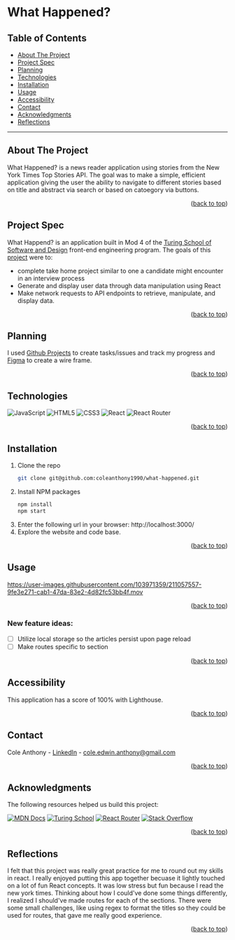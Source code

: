 <a name="readme-top"></a>

# What Happened?

## Table of Contents
- [About The Project](#about-the-project)
- [Project Spec](#project-spec)
- [Planning](#planning)
- [Technologies](#technologies)
- [Installation](#installation)
- [Usage](#usage)
- [Accessibility](#accessibility)
- [Contact](#contact)
- [Acknowledgments](#acknowledgments)
- [Reflections](#reflections)

---

## About The Project

What Happened? is a news reader application using stories from the New York Times Top Stories API. The goal was to make a simple, efficient application giving the user the ability to navigate to different stories based on title and abstract via search or based on catoegory via buttons.

<p align="right">(<a href="#readme-top">back to top</a>)</p>

## Project Spec
What Happend? is an application built in Mod 4 of the [Turing School of Software and Design](https://turing.edu/) front-end engineering program. The goals of this [project](https://mod4.turing.edu/projects/take_home/take_home_fe) were to:

* complete take home project similar to one a candidate might encounter in an interview process
* Generate and display user data through data manipulation using React
* Make network requests to API endpoints to retrieve, manipulate, and display data.


<p align="right">(<a href="#readme-top">back to top</a>)</p>

## Planning

I used [Github Projects](https://github.com/users/coleanthony1990/projects/3) to create tasks/issues and track my progress and [Figma](https://www.figma.com/file/z7S76Tnb0uBaAorxqYH5xX/What-Happened%3F?node-id=0%3A1&t=f3QOVCu2ezvO2MV0-1) to create a wire frame.

<p align="right">(<a href="#readme-top">back to top</a>)</p>

## Technologies
![JavaScript](https://img.shields.io/badge/javascript-%23323330.svg?style=for-the-badge&logo=javascript&logoColor=%23F7DF1E)
![HTML5](https://img.shields.io/badge/html5-%23E34F26.svg?style=for-the-badge&logo=html5&logoColor=white)
![CSS3](https://img.shields.io/badge/css3-%231572B6.svg?style=for-the-badge&logo=css3&logoColor=white)
![React](https://img.shields.io/badge/react-%2320232a.svg?style=for-the-badge&logo=react&logoColor=%2361DAFB)
![React Router](https://img.shields.io/badge/React_Router-CA4245?style=for-the-badge&logo=react-router&logoColor=white)

<p align="right">(<a href="#readme-top">back to top</a>)</p>

<!-- GETTING STARTED -->
  
## Installation
1. Clone the repo
   ```sh
   git clone git@github.com:coleanthony1990/what-happened.git
   ```
2. Install NPM packages
   ```sh
   npm install
   npm start
   ``` 
5. Enter the following url in your browser: http://localhost:3000/
6. Explore the website and code base.

<p align="right">(<a href="#readme-top">back to top</a>)</p>

## Usage


https://user-images.githubusercontent.com/103971359/211057557-9fe3e271-cab1-47da-83e2-4d82fc53bb4f.mov



<p align="right">(<a href="#readme-top">back to top</a>)</p>

### New feature ideas: 
- [ ] Utilize local storage so the articles persist upon page reload
- [ ] Make routes specific to section

<p align="right">(<a href="#readme-top">back to top</a>)</p>

## Accessibility
This application has a score of 100% with Lighthouse.

<p align="right">(<a href="#readme-top">back to top</a>)</p>


<!-- CONTACT -->
## Contact

Cole Anthony - [LinkedIn](https://www.linkedin.com/in/cole-edwin-anthony/) - cole.edwin.anthony@gmail.com

<p align="right">(<a href="#readme-top">back to top</a>)</p>

<!-- ACKNOWLEDGMENTS -->
## Acknowledgments
The following resources helped us build this project:

[![MDN Docs][MDN-shield]][MDN]
[![Turing School](https://img.shields.io/badge/Turing_School-030303?style=for-the-badge)](https://turing.edu/)
[![React Router](https://img.shields.io/badge/React_Router-CA4245?style=for-the-badge&logo=react-router&logoColor=white)](https://v5.reactrouter.com/web/api/Hooks)
[![Stack Overflow](https://img.shields.io/badge/-Stackoverflow-FE7A16?style=for-the-badge&logo=stack-overflow&logoColor=white)](https://stackoverflow.com/)

<p align="right">(<a href="#readme-top">back to top</a>)</p>


## Reflections

I felt that this project was really great practice for me to round out my skills in react. I really enjoyed putting this app together becuase it lightly touched on a lot of fun React concepts. It was low stress but fun because I read the new york times. Thinking about how I could've done some things differently, I realized I should've made routes for each of the sections. There were some small challenges, like using regex to format the titles so they could be used for routes, that gave me really good experience.

<p align="right">(<a href="#readme-top">back to top</a>)</p>


<!-- MARKDOWN LINKS & IMAGES -->
<!-- https://www.markdownguide.org/basic-syntax/#reference-style-links -->
[MDN-shield]: https://img.shields.io/badge/MDN_Web_Docs-black?style=for-the-badge&logo=mdnwebdocs&logoColor=white
[MDN]:https://developer.mozilla.org/en-US/

